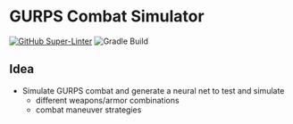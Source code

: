 # GURPS Combat Simulator

[![GitHub Super-Linter](https://github.com/yolgie/GurpsCombatSimulator/workflows/Github%20Super%20Linter/badge.svg?branch=main)](https://github.com/marketplace/actions/super-linter) ![Gradle Build](https://github.com/yolgie/GurpsCombatSimulator/workflows/Gradle%20Build/badge.svg?branch=main)

## Idea
* Simulate GURPS combat and generate a neural net to test and simulate
  * different weapons/armor combinations
  * combat maneuver strategies
